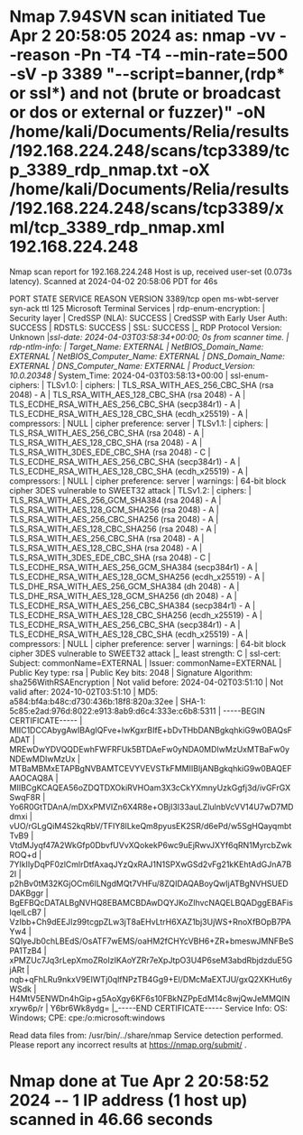 # Nmap 7.94SVN scan initiated Tue Apr  2 20:58:05 2024 as: nmap -vv --reason -Pn -T4 -T4 --min-rate=500 -sV -p 3389 "--script=banner,(rdp* or ssl*) and not (brute or broadcast or dos or external or fuzzer)" -oN /home/kali/Documents/Relia/results/192.168.224.248/scans/tcp3389/tcp_3389_rdp_nmap.txt -oX /home/kali/Documents/Relia/results/192.168.224.248/scans/tcp3389/xml/tcp_3389_rdp_nmap.xml 192.168.224.248
Nmap scan report for 192.168.224.248
Host is up, received user-set (0.073s latency).
Scanned at 2024-04-02 20:58:06 PDT for 46s

PORT     STATE SERVICE       REASON          VERSION
3389/tcp open  ms-wbt-server syn-ack ttl 125 Microsoft Terminal Services
| rdp-enum-encryption: 
|   Security layer
|     CredSSP (NLA): SUCCESS
|     CredSSP with Early User Auth: SUCCESS
|     RDSTLS: SUCCESS
|     SSL: SUCCESS
|_  RDP Protocol Version: Unknown
|_ssl-date: 2024-04-03T03:58:34+00:00; 0s from scanner time.
| rdp-ntlm-info: 
|   Target_Name: EXTERNAL
|   NetBIOS_Domain_Name: EXTERNAL
|   NetBIOS_Computer_Name: EXTERNAL
|   DNS_Domain_Name: EXTERNAL
|   DNS_Computer_Name: EXTERNAL
|   Product_Version: 10.0.20348
|_  System_Time: 2024-04-03T03:58:13+00:00
| ssl-enum-ciphers: 
|   TLSv1.0: 
|     ciphers: 
|       TLS_RSA_WITH_AES_256_CBC_SHA (rsa 2048) - A
|       TLS_RSA_WITH_AES_128_CBC_SHA (rsa 2048) - A
|       TLS_ECDHE_RSA_WITH_AES_256_CBC_SHA (secp384r1) - A
|       TLS_ECDHE_RSA_WITH_AES_128_CBC_SHA (ecdh_x25519) - A
|     compressors: 
|       NULL
|     cipher preference: server
|   TLSv1.1: 
|     ciphers: 
|       TLS_RSA_WITH_AES_256_CBC_SHA (rsa 2048) - A
|       TLS_RSA_WITH_AES_128_CBC_SHA (rsa 2048) - A
|       TLS_RSA_WITH_3DES_EDE_CBC_SHA (rsa 2048) - C
|       TLS_ECDHE_RSA_WITH_AES_256_CBC_SHA (secp384r1) - A
|       TLS_ECDHE_RSA_WITH_AES_128_CBC_SHA (ecdh_x25519) - A
|     compressors: 
|       NULL
|     cipher preference: server
|     warnings: 
|       64-bit block cipher 3DES vulnerable to SWEET32 attack
|   TLSv1.2: 
|     ciphers: 
|       TLS_RSA_WITH_AES_256_GCM_SHA384 (rsa 2048) - A
|       TLS_RSA_WITH_AES_128_GCM_SHA256 (rsa 2048) - A
|       TLS_RSA_WITH_AES_256_CBC_SHA256 (rsa 2048) - A
|       TLS_RSA_WITH_AES_128_CBC_SHA256 (rsa 2048) - A
|       TLS_RSA_WITH_AES_256_CBC_SHA (rsa 2048) - A
|       TLS_RSA_WITH_AES_128_CBC_SHA (rsa 2048) - A
|       TLS_RSA_WITH_3DES_EDE_CBC_SHA (rsa 2048) - C
|       TLS_ECDHE_RSA_WITH_AES_256_GCM_SHA384 (secp384r1) - A
|       TLS_ECDHE_RSA_WITH_AES_128_GCM_SHA256 (ecdh_x25519) - A
|       TLS_DHE_RSA_WITH_AES_256_GCM_SHA384 (dh 2048) - A
|       TLS_DHE_RSA_WITH_AES_128_GCM_SHA256 (dh 2048) - A
|       TLS_ECDHE_RSA_WITH_AES_256_CBC_SHA384 (secp384r1) - A
|       TLS_ECDHE_RSA_WITH_AES_128_CBC_SHA256 (ecdh_x25519) - A
|       TLS_ECDHE_RSA_WITH_AES_256_CBC_SHA (secp384r1) - A
|       TLS_ECDHE_RSA_WITH_AES_128_CBC_SHA (ecdh_x25519) - A
|     compressors: 
|       NULL
|     cipher preference: server
|     warnings: 
|       64-bit block cipher 3DES vulnerable to SWEET32 attack
|_  least strength: C
| ssl-cert: Subject: commonName=EXTERNAL
| Issuer: commonName=EXTERNAL
| Public Key type: rsa
| Public Key bits: 2048
| Signature Algorithm: sha256WithRSAEncryption
| Not valid before: 2024-04-02T03:51:10
| Not valid after:  2024-10-02T03:51:10
| MD5:   a584:bf4a:b48c:d730:436b:18f8:820a:32ee
| SHA-1: 5c85:e2ad:976d:8022:e913:8ab9:d6c4:333e:c6b8:5311
| -----BEGIN CERTIFICATE-----
| MIIC1DCCAbygAwIBAgIQFve+lwKgxrBIfE+bDvTHbDANBgkqhkiG9w0BAQsFADAT
| MREwDwYDVQQDEwhFWFRFUk5BTDAeFw0yNDA0MDIwMzUxMTBaFw0yNDEwMDIwMzUx
| MTBaMBMxETAPBgNVBAMTCEVYVEVSTkFMMIIBIjANBgkqhkiG9w0BAQEFAAOCAQ8A
| MIIBCgKCAQEA56oZDQTDXOkiRVHOam3X3cCkYXmnyUzkGgfj3d/ivGFrGXSwqF8R
| Yo6R0GtTDAnA/mDXxPMVIZn6X4R8e+OBjI3l33auLZlulnbVcVV14U7wD7MDdmxi
| vUO/rGLgQiM4S2kqRbV/TFIY8lLkeQm8pyusEK2SR/d6ePd/w5SgHQayqmbtTvB9
| VtdMJyqf47A2WkGfp0DbvfUVvXQokekP6wc9uEjRwvJXYf6qRN1MyrcbZwkROQ+d
| 7YIkIlyDqPF0zlCmlrDtfAxaqJYzQxRAJ1N1SPXwGSd2vFg21kKEhtAdGJnA7B2I
| p2hBv0tM32KGjOCm6lLNgdMQt7VHFu/8ZQIDAQABoyQwIjATBgNVHSUEDDAKBggr
| BgEFBQcDATALBgNVHQ8EBAMCBDAwDQYJKoZIhvcNAQELBQADggEBAFislqelLcB7
| VzIbb+Ch9dEEJIz99tcgpZLw3jT8aEHvLtrH6XAZ1bj3UjWS+RnoXfBOpB7PAYw4
| SQIyeJb0chLBEdS/OsATF7wEMS/oaHM2fCHYcVBH6+ZR+bmeswJMNFBeSPA1TzB4
| xPMZUc7Jq3rLepXmoZRoIzIKAoYZRr7eXpJtpO3U4P6seM3abdRbjdzduE5GjARt
| nqb+qFhLRu9nkxV9EIWTj0qlfNPzTB4Gg9+El/DMcMaEXTJU/gxQ2XKHut6yWSdk
| H4MtV5ENWDn4hGip+g5AoXgy6KF6s10FBkNZPpEdM14c8wjQwJeMMQINxryw6p/r
| Y6br6Wk8ydg=
|_-----END CERTIFICATE-----
Service Info: OS: Windows; CPE: cpe:/o:microsoft:windows

Read data files from: /usr/bin/../share/nmap
Service detection performed. Please report any incorrect results at https://nmap.org/submit/ .
# Nmap done at Tue Apr  2 20:58:52 2024 -- 1 IP address (1 host up) scanned in 46.66 seconds
